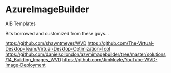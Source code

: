 # AzureImageBuilder
AIB Templates

Bits borrowed and customized from these guys...

https://github.com/shawntmeyer/WVD
https://github.com/The-Virtual-Desktop-Team/Virtual-Desktop-Optimization-Tool
https://github.com/danielsollondon/azvmimagebuilder/tree/master/solutions/14_Building_Images_WVD
https://github.com/JimMoyle/YouTube-WVD-Image-Deployment
